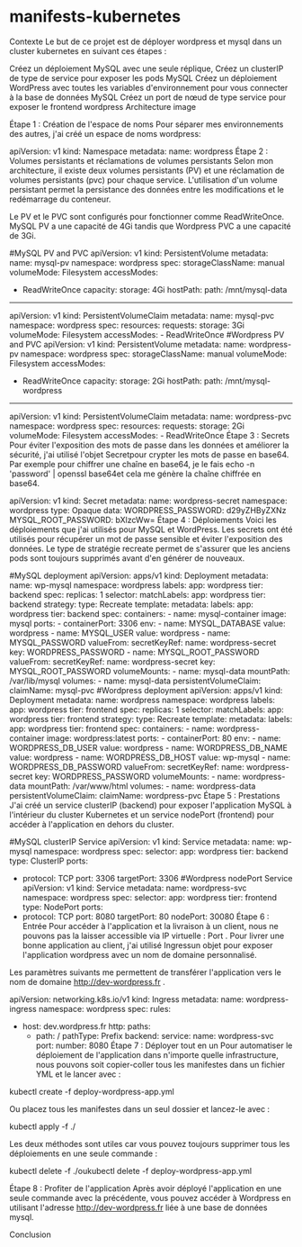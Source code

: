 # manifests-kubernetes

Contexte
Le but de ce projet est de déployer wordpress et mysql dans un cluster kubernetes en suivant ces étapes :

Créez un déploiement MySQL avec une seule réplique,
Créez un clusterIP de type de service pour exposer les pods MySQL
Créez un déploiement WordPress avec toutes les variables d'environnement pour vous connecter à la base de données MySQL
Créez un port de nœud de type service pour exposer le frontend wordpress
Architecture
image

Étape 1 : Création de l'espace de noms
Pour séparer mes environnements des autres, j'ai créé un espace de noms wordpress:

apiVersion: v1
kind: Namespace
metadata: 
  name: wordpress
Étape 2 : Volumes persistants et réclamations de volumes persistants
Selon mon architecture, il existe deux volumes persistants (PV) et une réclamation de volumes persistants (pvc) pour chaque service. L'utilisation d'un volume persistant permet la persistance des données entre les modifications et le redémarrage du conteneur.

Le PV et le PVC sont configurés pour fonctionner comme ReadWriteOnce. MySQL PV a une capacité de 4Gi tandis que Wordpress PVC a une capacité de 3Gi.

#MySQL PV and PVC
apiVersion: v1 
kind: PersistentVolume
metadata:
  name: mysql-pv
  namespace: wordpress
spec:
  storageClassName: manual
  volumeMode: Filesystem
  accessModes:
  - ReadWriteOnce
  capacity:
    storage: 4Gi
  hostPath:
    path: /mnt/mysql-data
---
apiVersion: v1
kind: PersistentVolumeClaim
metadata:
  name: mysql-pvc
  namespace: wordpress
spec:
  resources:
    requests:
      storage: 3Gi
  volumeMode: Filesystem
  accessModes:
    - ReadWriteOnce
#Wordpress PV and PVC
apiVersion: v1 
kind: PersistentVolume
metadata:
  name: wordpress-pv
  namespace: wordpress
spec:
  storageClassName: manual
  volumeMode: Filesystem
  accessModes:
  - ReadWriteOnce
  capacity:
    storage: 2Gi
  hostPath:
    path: /mnt/mysql-wordpress
---
apiVersion: v1
kind: PersistentVolumeClaim
metadata:
  name: wordpress-pvc
  namespace: wordpress
spec:
  resources:
    requests:
      storage: 2Gi
  volumeMode: Filesystem
  accessModes:
    - ReadWriteOnce
Étape 3 : Secrets
Pour éviter l'exposition des mots de passe dans les données et améliorer la sécurité, j'ai utilisé l'objet Secretpour crypter les mots de passe en base64. Par exemple pour chiffrer une chaîne en base64, je le fais echo -n 'password' | openssl base64et cela me génère la chaîne chiffrée en base64.

apiVersion: v1
kind: Secret
metadata:
  name: wordpress-secret
  namespace: wordpress
type: Opaque
data:
  WORDPRESS_PASSWORD: d29yZHByZXNz
  MYSQL_ROOT_PASSWORD: bXlzcWw=
Étape 4 : Déploiements
Voici les déploiements que j'ai utilisés pour MySQL et WordPress. Les secrets ont été utilisés pour récupérer un mot de passe sensible et éviter l'exposition des données. Le type de stratégie recreate permet de s'assurer que les anciens pods sont toujours supprimés avant d'en générer de nouveaux.

#MySQL deployment
apiVersion: apps/v1
kind: Deployment 
metadata:
  name: wp-mysql
  namespace: wordpress
  labels:
    app: wordpress
    tier: backend
spec:
  replicas: 1
  selector:
    matchLabels:
      app: wordpress
      tier: backend
  strategy:
    type: Recreate
  template:
    metadata:
      labels:
        app: wordpress
        tier: backend
    spec:
      containers: 
      - name: mysql-container
        image: mysql
        ports:
        - containerPort: 3306
        env:
        - name: MYSQL_DATABASE
          value: wordpress
        - name: MYSQL_USER
          value: wordpress
        - name: MYSQL_PASSWORD
          valueFrom:
            secretKeyRef:
              name: wordpress-secret
              key: WORDPRESS_PASSWORD
        - name: MYSQL_ROOT_PASSWORD
          valueFrom:
            secretKeyRef:
             name: wordpress-secret
             key: MYSQL_ROOT_PASSWORD
        volumeMounts:
         - name: mysql-data
           mountPath: /var/lib/mysql
      volumes:
      - name: mysql-data
        persistentVolumeClaim:
          claimName: mysql-pvc
#Wordpress deployment
apiVersion: apps/v1
kind: Deployment 
metadata:
  name: wordpress
  namespace: wordpress
  labels:
    app: wordpress
    tier: frontend
spec:
  replicas: 1
  selector:
    matchLabels:
      app: wordpress
      tier: frontend
  strategy:
    type: Recreate
  template:
    metadata:
      labels:
        app: wordpress
        tier: frontend
    spec:
      containers: 
      - name: wordpress-container
        image: wordpress:latest
        ports:
        - containerPort: 80
        env:
        - name: WORDPRESS_DB_USER
          value: wordpress
        - name: WORDPRESS_DB_NAME
          value: wordpress
        - name: WORDPRESS_DB_HOST
          value: wp-mysql
        - name: WORDPRESS_DB_PASSWORD
          valueFrom:
            secretKeyRef:
              name: wordpress-secret
              key: WORDPRESS_PASSWORD
        volumeMounts:
        - name: wordpress-data
          mountPath: /var/www/html
      volumes:
      - name: wordpress-data
        persistentVolumeClaim:
          claimName: wordpress-pvc
Étape 5 : Prestations
J'ai créé un service clusterIP (backend) pour exposer l'application MySQL à l'intérieur du cluster Kubernetes et un service nodePort (frontend) pour accéder à l'application en dehors du cluster.

#MySQL clusterIP Service
apiVersion: v1 
kind: Service
metadata:
  name: wp-mysql
  namespace: wordpress
spec:
  selector:
    app: wordpress
    tier: backend
  type: ClusterIP
  ports:
  - protocol: TCP
    port: 3306
    targetPort: 3306
#Wordpress nodePort Service
apiVersion: v1 
kind: Service
metadata:
  name: wordpress-svc
  namespace: wordpress
spec:
  selector:
    app: wordpress
    tier: frontend
  type: NodePort
  ports:
  - protocol: TCP
    port: 8080
    targetPort: 80
    nodePort: 30080
Étape 6 : Entrée
Pour accéder à l'application et la livraison à un client, nous ne pouvons pas la laisser accessible via IP virtuelle : Port . Pour livrer une bonne application au client, j'ai utilisé Ingressun objet pour exposer l'application wordpress avec un nom de domaine personnalisé.

Les paramètres suivants me permettent de transférer l'application vers le nom de domaine http://dev-wordpress.fr .

apiVersion: networking.k8s.io/v1
kind: Ingress
metadata:
  name: wordpress-ingress
  namespace: wordpress
spec:
  rules:
  - host: dev.wordpress.fr
    http:
      paths:
      - path: /
        pathType: Prefix
        backend:
          service:
            name: wordpress-svc
            port:
              number: 8080
Étape 7 : Déployer tout en un
Pour automatiser le déploiement de l'application dans n'importe quelle infrastructure, nous pouvons soit copier-coller tous les manifestes dans un fichier YML et le lancer avec :

kubectl create -f deploy-wordpress-app.yml

Ou placez tous les manifestes dans un seul dossier et lancez-le avec :

kubectl apply -f ./

Les deux méthodes sont utiles car vous pouvez toujours supprimer tous les déploiements en une seule commande :

kubectl delete -f ./oukubectl delete -f deploy-wordpress-app.yml

Étape 8 : Profiter de l'application
Après avoir déployé l'application en une seule commande avec la précédente, vous pouvez accéder à Wordpress en utilisant l'adresse http://dev-wordpress.fr liée à une base de données mysql.

Conclusion
